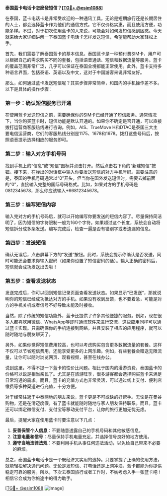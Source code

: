 **泰国蓝卡电话卡怎麽發短信？[[TG💪+ @esim1088](https://t.me/s/esim1088)]**

在泰国，蓝卡电话卡是非常受欢迎的一种通讯工具。无论是短期旅行还是长期居住的人士，都会选择蓝卡作为他们的通信方式。它不仅价格实惠，而且使用方便，功能多样。不过，对于初次使用蓝卡的人来说，可能会对如何发短信感到困惑。今天就来给大家详细讲解一下泰国蓝卡电话卡怎样发送短信，希望能帮助大家轻松上手。

首先，我们需要了解泰国蓝卡的基本信息。泰国蓝卡是一种预付费SIM卡，用户可以根据自己的需求购买不同的套餐，包括语音通话、短信和数据流量等服务。蓝卡的覆盖范围非常广泛，几乎可以保证在泰国全境都能正常使用。此外，蓝卡支持多种语言界面，包括泰语、英语以及中文，这对于中国游客来说非常友好。

那么，如何通过蓝卡发送短信呢？其实步骤非常简单，和国内的手机操作差不多。以下是具体的操作步骤：

### **第一步：确认短信服务已开通**
在使用蓝卡发送短信之前，需要确保你的SIM卡已经开通了短信服务。通常情况下，当你购买蓝卡时，短信功能是默认开通的。如果你不确定是否开通，可以直接拨打运营商客服热线进行咨询。例如，AIS、TrueMove H和DTAC是泰国三大主要电信运营商，它们的客服热线分别是1175、1678和1678。拨打这些号码后，按照语音提示选择相应的服务即可。

### **第二步：输入对方手机号码**
找到手机上的“信息”或“短信”图标并点击打开。然后点击右下角的“新建短信”按钮。接下来，在弹出的对话框中输入你要发送短信的对方手机号码。需要注意的是，泰国的手机号码通常以“0”开头，但当你在国外发送短信时，需要去掉前面的“0”，直接输入完整的国际号码格式。比如，如果对方的手机号码是0812345678，那么你应该输入+66812345678。

### **第三步：编写短信内容**
输入完对方的手机号码后，就可以开始编写你要发送的短信内容了。尽量保持简洁明了，因为短信的字符限制一般为160个字符。如果超过这个长度，系统会自动将短信拆分成多条发送。编写完成后，检查一遍是否有错别字或者遗漏的信息。

### **第四步：发送短信**
确认无误后，点击屏幕下方的“发送”按钮。此时，系统会提示你确认是否发送，同时可能还会要求你输入密码（如果你设置了短信密码的话）。输入正确的密码后，短信就会成功发送出去啦！

### **第五步：查看发送状态**
发送完成后，你可以回到短信记录页面查看发送状态。如果显示“已发送”，那就说明你的短信已经成功抵达对方的手机。如果没有收到反馈，也不要着急，可能是对方的手机关机或者信号不好导致未能及时接收。

当然，除了传统的短信功能外，蓝卡还提供了许多其他便捷的服务。例如，现在很多人都喜欢用微信、WhatsApp等即时通讯软件来进行交流，这些应用同样可以通过蓝卡实现。只需确保你的手机连接到网络，并且安装了相应的应用程序，就可以随时随地与朋友聊天了。

另外，如果你觉得短信费用较高，也可以考虑购买包含更多数据流量的套餐。这样不仅可以节省短信费用，还能享受更多的上网乐趣。例如，有些套餐会赠送无限流量，让你可以随时浏览网页、观看视频，甚至在线办公。

说到这里，不得不提一下蓝卡的性价比问题。相比于国内的漫游资费，泰国蓝卡的价格可以说是相当亲民了。尤其是在旅游旺季，很多游客都会选择购买蓝卡来满足日常沟通的需求。而且，蓝卡的充值方式也非常灵活，可以通过线上支付、便利店缴费等多种渠道进行充值，十分方便。

对于经常往返于中泰两地的朋友来说，蓝卡更是不可或缺的好帮手。无论是在曼谷购物，还是在清迈度假，有了蓝卡就能随时随地与家人朋友保持联系。而且，蓝卡还可以绑定微信支付、支付宝等移动支付平台，让你的旅行更加无忧无虑。

最后，提醒大家在使用蓝卡时要注意以下几点：
1. **妥善保管个人信息**：不要随意透露自己的手机号码和其他敏感信息。
2. **注意电量和信号**：尽量保持手机电量充足，并选择信号良好的地方使用。
3. **遵守当地法律法规**：不要利用手机从事任何违法活动，以免给自己带来不必要的麻烦。

总之，泰国蓝卡电话卡是一个既经济又实用的选择。只要掌握了正确的使用方法，就能轻松解决通讯问题。无论是发短信、打电话还是上网冲浪，蓝卡都能为你提供稳定可靠的服务。所以，下次去泰国旅行或者工作时，不妨考虑入手一张蓝卡吧！相信它会成为你旅途中的得力助手。

[[TG💪+ @esim1088](https://t.me/s/esim1088) ![Image](https://i.postimg.cc/4NQfJmqS/Snipaste-2025-05-13-00-14-12.png)]